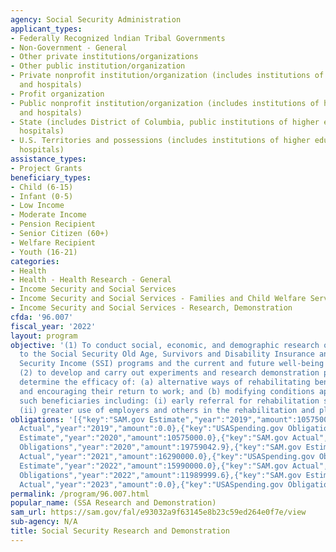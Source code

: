 ```yaml
---
agency: Social Security Administration
applicant_types:
- Federally Recognized lndian Tribal Governments
- Non-Government - General
- Other private institutions/organizations
- Other public institution/organization
- Private nonprofit institution/organization (includes institutions of higher education
  and hospitals)
- Profit organization
- Public nonprofit institution/organization (includes institutions of higher education
  and hospitals)
- State (includes District of Columbia, public institutions of higher education and
  hospitals)
- U.S. Territories and possessions (includes institutions of higher education and
  hospitals)
assistance_types:
- Project Grants
beneficiary_types:
- Child (6-15)
- Infant (0-5)
- Low Income
- Moderate Income
- Pension Recipient
- Senior Citizen (60+)
- Welfare Recipient
- Youth (16-21)
categories:
- Health
- Health - Health Research - General
- Income Security and Social Services
- Income Security and Social Services - Families and Child Welfare Services
- Income Security and Social Services - Research, Demonstration
cfda: '96.007'
fiscal_year: '2022'
layout: program
objective: '(1) To conduct social, economic, and demographic research on topics important
  to the Social Security Old Age, Survivors and Disability Insurance and Supplemental
  Security Income (SSI) programs and the current and future well-being of their beneficiaries;
  (2) to develop and carry out experiments and research demonstration projects to
  determine the efficacy of: (a) alternative ways of rehabilitating beneficiaries
  and encouraging their return to work; and (b) modifying conditions applicable to
  such beneficiaries including: (i) early referral for rehabilitation services; and
  (ii) greater use of employers and others in the rehabilitation and placement process.'
obligations: '[{"key":"SAM.gov Estimate","year":"2019","amount":10575000.0},{"key":"SAM.gov
  Actual","year":"2019","amount":0.0},{"key":"USASpending.gov Obligations","year":"2019","amount":300000.0},{"key":"SAM.gov
  Estimate","year":"2020","amount":10575000.0},{"key":"SAM.gov Actual","year":"2020","amount":0.0},{"key":"USASpending.gov
  Obligations","year":"2020","amount":19759042.9},{"key":"SAM.gov Estimate","year":"2021","amount":0.0},{"key":"SAM.gov
  Actual","year":"2021","amount":16290000.0},{"key":"USASpending.gov Obligations","year":"2021","amount":11590000.2},{"key":"SAM.gov
  Estimate","year":"2022","amount":15990000.0},{"key":"SAM.gov Actual","year":"2022","amount":15990000.0},{"key":"USASpending.gov
  Obligations","year":"2022","amount":11989999.6},{"key":"SAM.gov Estimate","year":"2023","amount":21387059.0},{"key":"SAM.gov
  Actual","year":"2023","amount":0.0},{"key":"USASpending.gov Obligations","year":"2023","amount":6000000.0}]'
permalink: /program/96.007.html
popular_name: (SSA Research and Demonstration)
sam_url: https://sam.gov/fal/e93032a9f63145e8b23c59ed264e0f7e/view
sub-agency: N/A
title: Social Security Research and Demonstration
---
```

